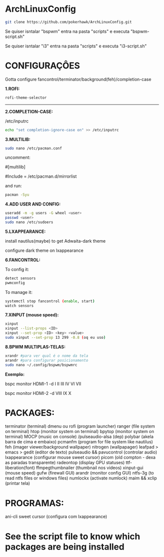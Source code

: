 # ArchLinuxConfig

```bash
git clone https://github.com/pokerhawk/ArchLinuxConfig.git
```

Se quiser isntalar "bspwm" entra na pasta "scripts" e executa "bspwm-script.sh"
 
Se quiser isntalar "i3" entra na pasta "scripts" e executa "i3-script.sh"

# CONFIGURAÇÔES

Gotta configure fancontrol/terminator/background(feh)/completion-case
 
**1.ROFI:**
```bash
rofi-theme-selector
```
---
**2.COMPLETION-CASE:**

/etc/inputrc
```bash
echo "set completion-ignore-case on" >> /etc/inputrc
```

**3.MULTILIB:**
```bash
sudo nano /etc/pacman.conf
```
uncomment:

#[multilib]

#Include = /etc/pacman.d/mirrorlist

and run:
```bash
pacman -Syu
```

**4.ADD USER AND CONFIG:**
```bash
useradd -m -g users -G wheel <user> 
passwd <user>
sudo nano /etc/sudoers
```

**5.LXAPPEARANCE:**
  
install nautilus(maybe) to get Adwaita-dark theme

configure dark theme on lxappearance  
  
**6.FANCONTROL:**
  
To config it:
```bash
detect sensors
pwmconfig
```

To manage it:
```bash
systemctl stop fancontrol (enable, start)
watch sensors
```

**7.XINPUT (mouse speed):**
```bash
xinput
xinput --list-props <ID>
xinput --set-prop <ID> <key> <value>
sudo xinput --set-prop 13 299 -0.8 (oq eu uso)
```

**8.BPWM MULTIPLAS-TELAS:**
```bash
xrandr #para ver qual é o nome da tela
arandr #para configurar posicionamento
sudo nano ~/.config/bspwm/bspwmrc
```
**Exemplo:**

bspc monitor HDMI-1 -d I II III IV VI VII

bspc monitor HDMI-2 -d VIII IX X
  
# PACKAGES:
  
terminator (terminal)
dmenu ou rofi (program launcher)
ranger (file system on terminal)
htop (monitor system on terminal)
bpytop (monitor system on terminal)
MOCP (music on console) /pulseaudio-alsa (dep)
polybar (akela barra de cima e embaixo)
pcmanfm (program for file system like nautilus)
feh (imager viewer/background wallpaper)
nitrogen (wallpapager)
leafpad > emacs > gedit (editor de texto)
pulseaudio && pavucontrol (controlar audio)
lxappearance (configurar mouse sweet cursor)
picom (old compton - dexa as paradas transparente)
radeontop (display GPU statuses)
ttf-liberation(font)
ffmpegthumbnailer (thumbnail nos videos)
xinput-gui (mouse speed)
gufw (firewall GUI)
arandr (monitor config GUI)
ntfs-3g (to read ntfs files or windows files)
numlockx (activate numlock)
maim && xclip (printar tela)
  
# PROGRAMAS:
  
ani-cli
sweet cursor (configura com lxappearance)

# See the script file to know which packages are being installed

